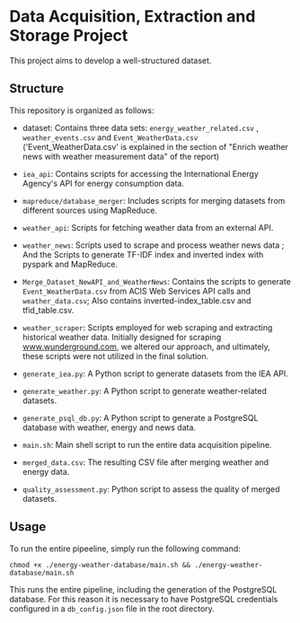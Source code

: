 # Data Acquisition, Extraction and Storage Project

This project aims to develop a well-structured dataset.

## Structure

This repository is organized as follows:

- dataset: Contains three data sets: `energy_weather_related.csv` , `weather_events.csv` and `Event_WeatherData.csv` ('Event_WeatherData.csv' is explained in the section of "Enrich weather news with weather measurement data" of the report)

- `iea_api`: Contains scripts for accessing the International Energy Agency's API for energy consumption data.

- `mapreduce/database_merger`: Includes scripts for merging datasets from different sources using MapReduce.

- `weather_api`: Scripts for fetching weather data from an external API.

- `weather_news`: Scripts used to scrape and process weather news data ; And the Scripts to generate TF-IDF index and inverted index with pyspark and MapReduce.

- `Merge_Dataset_NewAPI_and_WeatherNews`: Contains the scripts to generate `Event_WeatherData.csv` from ACIS Web Services API calls and `weather_data.csv`; Also contains inverted-index_table.csv and tfid_table.csv.

- `weather_scraper`: Scripts employed for web scraping and extracting historical weather data. Initially designed for scraping www.wunderground.com, we altered our approach, and ultimately, these scripts were not utilized in the final solution.

- `generate_iea.py`: A Python script to generate datasets from the IEA API.

- `generate_weather.py`: A Python script to generate weather-related datasets.

- `generate_psql_db.py`: A Python script to generate a PostgreSQL database with weather, energy and news data.

- `main.sh`: Main shell script to run the entire data acquisition pipeline.

- `merged_data.csv`: The resulting CSV file after merging weather and energy data.

- `quality_assessment.py`: Python script to assess the quality of merged datasets.


## Usage

To run the entire pipeeline, simply run the following command:

```chmod +x ./energy-weather-database/main.sh && ./energy-weather-database/main.sh```

This runs the entire pipeline, including the generation of the PostgreSQL database. For this reason it is necessary to have PostgreSQL credentials configured in a `db_config.json` file in the root directory.
